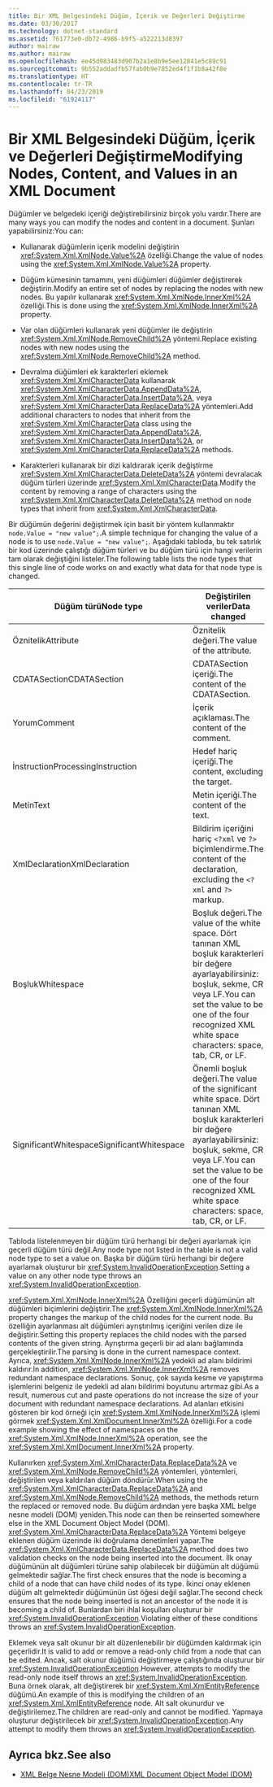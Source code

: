 ```yaml
---
title: Bir XML Belgesindeki Düğüm, İçerik ve Değerleri Değiştirme
ms.date: 03/30/2017
ms.technology: dotnet-standard
ms.assetid: 761773e0-db72-4986-b9f5-a522213d8397
author: mairaw
ms.author: mairaw
ms.openlocfilehash: ee45d983483d907b2a1e8b9e5ee12841e5c89c91
ms.sourcegitcommit: 9b552addadfb57fab0b9e7852ed4f1f1b8a42f8e
ms.translationtype: HT
ms.contentlocale: tr-TR
ms.lasthandoff: 04/23/2019
ms.locfileid: "61924117"
---
```

# <a name="modifying-nodes-content-and-values-in-an-xml-document"></a><span data-ttu-id="14225-102">Bir XML Belgesindeki Düğüm, İçerik ve Değerleri Değiştirme</span><span class="sxs-lookup"><span data-stu-id="14225-102">Modifying Nodes, Content, and Values in an XML Document</span></span>
<span data-ttu-id="14225-103">Düğümler ve belgedeki içeriği değiştirebilirsiniz birçok yolu vardır.</span><span class="sxs-lookup"><span data-stu-id="14225-103">There are many ways you can modify the nodes and content in a document.</span></span> <span data-ttu-id="14225-104">Şunları yapabilirsiniz:</span><span class="sxs-lookup"><span data-stu-id="14225-104">You can:</span></span>  
  
- <span data-ttu-id="14225-105">Kullanarak düğümlerin içerik modelini değiştirin <xref:System.Xml.XmlNode.Value%2A> özelliği.</span><span class="sxs-lookup"><span data-stu-id="14225-105">Change the value of nodes using the <xref:System.Xml.XmlNode.Value%2A> property.</span></span>  
  
- <span data-ttu-id="14225-106">Düğüm kümesinin tamamını, yeni düğümleri düğümler değiştirerek değiştirin.</span><span class="sxs-lookup"><span data-stu-id="14225-106">Modify an entire set of nodes by replacing the nodes with new nodes.</span></span> <span data-ttu-id="14225-107">Bu yapılır kullanarak <xref:System.Xml.XmlNode.InnerXml%2A> özelliği.</span><span class="sxs-lookup"><span data-stu-id="14225-107">This is done using the <xref:System.Xml.XmlNode.InnerXml%2A> property.</span></span>  
  
- <span data-ttu-id="14225-108">Var olan düğümleri kullanarak yeni düğümler ile değiştirin <xref:System.Xml.XmlNode.RemoveChild%2A> yöntemi.</span><span class="sxs-lookup"><span data-stu-id="14225-108">Replace existing nodes with new nodes using the <xref:System.Xml.XmlNode.RemoveChild%2A> method.</span></span>  
  
- <span data-ttu-id="14225-109">Devralma düğümleri ek karakterleri eklemek <xref:System.Xml.XmlCharacterData> kullanarak <xref:System.Xml.XmlCharacterData.AppendData%2A>, <xref:System.Xml.XmlCharacterData.InsertData%2A>, veya <xref:System.Xml.XmlCharacterData.ReplaceData%2A> yöntemleri.</span><span class="sxs-lookup"><span data-stu-id="14225-109">Add additional characters to nodes that inherit from the <xref:System.Xml.XmlCharacterData> class using the <xref:System.Xml.XmlCharacterData.AppendData%2A>, <xref:System.Xml.XmlCharacterData.InsertData%2A>, or <xref:System.Xml.XmlCharacterData.ReplaceData%2A> methods.</span></span>  
  
- <span data-ttu-id="14225-110">Karakterleri kullanarak bir dizi kaldırarak içerik değiştirme <xref:System.Xml.XmlCharacterData.DeleteData%2A> yöntemi devralacak düğüm türleri üzerinde <xref:System.Xml.XmlCharacterData>.</span><span class="sxs-lookup"><span data-stu-id="14225-110">Modify the content by removing a range of characters using the <xref:System.Xml.XmlCharacterData.DeleteData%2A> method on node types that inherit from <xref:System.Xml.XmlCharacterData>.</span></span>  
  
 <span data-ttu-id="14225-111">Bir düğümün değerini değiştirmek için basit bir yöntem kullanmaktır `node.Value = "new value";`.</span><span class="sxs-lookup"><span data-stu-id="14225-111">A simple technique for changing the value of a node is to use `node.Value = "new value";`.</span></span> <span data-ttu-id="14225-112">Aşağıdaki tabloda, bu tek satırlık bir kod üzerinde çalıştığı düğüm türleri ve bu düğüm türü için hangi verilerin tam olarak değiştiğini listeler.</span><span class="sxs-lookup"><span data-stu-id="14225-112">The following table lists the node types that this single line of code works on and exactly what data for that node type is changed.</span></span>  
  
|<span data-ttu-id="14225-113">Düğüm türü</span><span class="sxs-lookup"><span data-stu-id="14225-113">Node type</span></span>|<span data-ttu-id="14225-114">Değiştirilen veriler</span><span class="sxs-lookup"><span data-stu-id="14225-114">Data changed</span></span>|  
|---------------|------------------|  
|<span data-ttu-id="14225-115">Öznitelik</span><span class="sxs-lookup"><span data-stu-id="14225-115">Attribute</span></span>|<span data-ttu-id="14225-116">Öznitelik değeri.</span><span class="sxs-lookup"><span data-stu-id="14225-116">The value of the attribute.</span></span>|  
|<span data-ttu-id="14225-117">CDATASection</span><span class="sxs-lookup"><span data-stu-id="14225-117">CDATASection</span></span>|<span data-ttu-id="14225-118">CDATASection içeriği.</span><span class="sxs-lookup"><span data-stu-id="14225-118">The content of the CDATASection.</span></span>|  
|<span data-ttu-id="14225-119">Yorum</span><span class="sxs-lookup"><span data-stu-id="14225-119">Comment</span></span>|<span data-ttu-id="14225-120">İçerik açıklaması.</span><span class="sxs-lookup"><span data-stu-id="14225-120">The content of the comment.</span></span>|  
|<span data-ttu-id="14225-121">İnstruction</span><span class="sxs-lookup"><span data-stu-id="14225-121">ProcessingInstruction</span></span>|<span data-ttu-id="14225-122">Hedef hariç içeriği.</span><span class="sxs-lookup"><span data-stu-id="14225-122">The content, excluding the target.</span></span>|  
|<span data-ttu-id="14225-123">Metin</span><span class="sxs-lookup"><span data-stu-id="14225-123">Text</span></span>|<span data-ttu-id="14225-124">Metin içeriği.</span><span class="sxs-lookup"><span data-stu-id="14225-124">The content of the text.</span></span>|  
|<span data-ttu-id="14225-125">XmlDeclaration</span><span class="sxs-lookup"><span data-stu-id="14225-125">XmlDeclaration</span></span>|<span data-ttu-id="14225-126">Bildirim içeriğini hariç `<?xml` ve `?>` biçimlendirme.</span><span class="sxs-lookup"><span data-stu-id="14225-126">The content of the declaration, excluding the `<?xml` and `?>` markup.</span></span>|  
|<span data-ttu-id="14225-127">Boşluk</span><span class="sxs-lookup"><span data-stu-id="14225-127">Whitespace</span></span>|<span data-ttu-id="14225-128">Boşluk değeri.</span><span class="sxs-lookup"><span data-stu-id="14225-128">The value of the white space.</span></span> <span data-ttu-id="14225-129">Dört tanınan XML boşluk karakterleri bir değere ayarlayabilirsiniz: boşluk, sekme, CR veya LF.</span><span class="sxs-lookup"><span data-stu-id="14225-129">You can set the value to be one of the four recognized XML white space characters: space, tab, CR, or LF.</span></span>|  
|<span data-ttu-id="14225-130">SignificantWhitespace</span><span class="sxs-lookup"><span data-stu-id="14225-130">SignificantWhitespace</span></span>|<span data-ttu-id="14225-131">Önemli boşluk değeri.</span><span class="sxs-lookup"><span data-stu-id="14225-131">The value of the significant white space.</span></span> <span data-ttu-id="14225-132">Dört tanınan XML boşluk karakterleri bir değere ayarlayabilirsiniz: boşluk, sekme, CR veya LF.</span><span class="sxs-lookup"><span data-stu-id="14225-132">You can set the value to be one of the four recognized XML white space characters: space, tab, CR, or LF.</span></span>|  
  
 <span data-ttu-id="14225-133">Tabloda listelenmeyen bir düğüm türü herhangi bir değeri ayarlamak için geçerli düğüm türü değil.</span><span class="sxs-lookup"><span data-stu-id="14225-133">Any node type not listed in the table is not a valid node type to set a value on.</span></span> <span data-ttu-id="14225-134">Başka bir düğüm türü herhangi bir değere ayarlamak oluşturur bir <xref:System.InvalidOperationException>.</span><span class="sxs-lookup"><span data-stu-id="14225-134">Setting a value on any other node type throws an <xref:System.InvalidOperationException>.</span></span>  
  
 <span data-ttu-id="14225-135"><xref:System.Xml.XmlNode.InnerXml%2A> Özelliğini geçerli düğümünün alt düğümleri biçimlerini değiştirir.</span><span class="sxs-lookup"><span data-stu-id="14225-135">The <xref:System.Xml.XmlNode.InnerXml%2A> property changes the markup of the child nodes for the current node.</span></span> <span data-ttu-id="14225-136">Bu özelliğin ayarlanması alt düğümleri ayrıştırılmış içeriğini verilen dize ile değiştirir.</span><span class="sxs-lookup"><span data-stu-id="14225-136">Setting this property replaces the child nodes with the parsed contents of the given string.</span></span> <span data-ttu-id="14225-137">Ayrıştırma geçerli bir ad alanı bağlamında gerçekleştirilir.</span><span class="sxs-lookup"><span data-stu-id="14225-137">The parsing is done in the current namespace context.</span></span> <span data-ttu-id="14225-138">Ayrıca, <xref:System.Xml.XmlNode.InnerXml%2A> yedekli ad alanı bildirimi kaldırır.</span><span class="sxs-lookup"><span data-stu-id="14225-138">In addition, <xref:System.Xml.XmlNode.InnerXml%2A> removes redundant namespace declarations.</span></span> <span data-ttu-id="14225-139">Sonuç, çok sayıda kesme ve yapıştırma işlemlerini belgeniz ile yedekli ad alanı bildirimi boyutunu artırmaz gibi.</span><span class="sxs-lookup"><span data-stu-id="14225-139">As a result, numerous cut and paste operations do not increase the size of your document with redundant namespace declarations.</span></span> <span data-ttu-id="14225-140">Ad alanları etkisini gösteren bir kod örneği için <xref:System.Xml.XmlNode.InnerXml%2A> işlemi görmek <xref:System.Xml.XmlDocument.InnerXml%2A> özelliği.</span><span class="sxs-lookup"><span data-stu-id="14225-140">For a code example showing the effect of namespaces on the <xref:System.Xml.XmlNode.InnerXml%2A> operation, see the <xref:System.Xml.XmlDocument.InnerXml%2A> property.</span></span>  
  
 <span data-ttu-id="14225-141">Kullanırken <xref:System.Xml.XmlCharacterData.ReplaceData%2A> ve <xref:System.Xml.XmlNode.RemoveChild%2A> yöntemleri, yöntemleri, değiştirilen veya kaldırılan düğüm döndürür.</span><span class="sxs-lookup"><span data-stu-id="14225-141">When using the <xref:System.Xml.XmlCharacterData.ReplaceData%2A> and <xref:System.Xml.XmlNode.RemoveChild%2A> methods, the methods return the replaced or removed node.</span></span> <span data-ttu-id="14225-142">Bu düğüm ardından yere başka XML belge nesne modeli (DOM) yeniden.</span><span class="sxs-lookup"><span data-stu-id="14225-142">This node can then be reinserted somewhere else in the XML Document Object Model (DOM).</span></span> <span data-ttu-id="14225-143"><xref:System.Xml.XmlCharacterData.ReplaceData%2A> Yöntemi belgeye eklenen düğüm üzerinde iki doğrulama denetimleri yapar.</span><span class="sxs-lookup"><span data-stu-id="14225-143">The <xref:System.Xml.XmlCharacterData.ReplaceData%2A> method does two validation checks on the node being inserted into the document.</span></span> <span data-ttu-id="14225-144">İlk onay düğümünün alt düğümleri türüne sahip olabilecek bir düğümün alt düğümü gelmektedir sağlar.</span><span class="sxs-lookup"><span data-stu-id="14225-144">The first check ensures that the node is becoming a child of a node that can have child nodes of its type.</span></span> <span data-ttu-id="14225-145">İkinci onay eklenen düğüm alt gelmektedir düğümünün üst öğesi değil sağlar.</span><span class="sxs-lookup"><span data-stu-id="14225-145">The second check ensures that the node being inserted is not an ancestor of the node it is becoming a child of.</span></span> <span data-ttu-id="14225-146">Bunlardan biri ihlal koşulları oluşturur bir <xref:System.InvalidOperationException>.</span><span class="sxs-lookup"><span data-stu-id="14225-146">Violating either of these conditions throws an <xref:System.InvalidOperationException>.</span></span>  
  
 <span data-ttu-id="14225-147">Eklemek veya salt okunur bir alt düzenlenebilir bir düğümden kaldırmak için geçerlidir.</span><span class="sxs-lookup"><span data-stu-id="14225-147">It is valid to add or remove a read-only child from a node that can be edited.</span></span> <span data-ttu-id="14225-148">Ancak, salt okunur düğümü değiştirmeye çalıştığında oluşturur bir <xref:System.InvalidOperationException>.</span><span class="sxs-lookup"><span data-stu-id="14225-148">However, attempts to modify the read-only node itself throws an <xref:System.InvalidOperationException>.</span></span> <span data-ttu-id="14225-149">Buna örnek olarak, alt değiştirerek bir <xref:System.Xml.XmlEntityReference> düğümü.</span><span class="sxs-lookup"><span data-stu-id="14225-149">An example of this is modifying the children of an <xref:System.Xml.XmlEntityReference> node.</span></span> <span data-ttu-id="14225-150">Alt salt okunurdur ve değiştirilemez.</span><span class="sxs-lookup"><span data-stu-id="14225-150">The children are read-only and cannot be modified.</span></span> <span data-ttu-id="14225-151">Yapmaya oluşturur değiştirilecek bir <xref:System.InvalidOperationException>.</span><span class="sxs-lookup"><span data-stu-id="14225-151">Any attempt to modify them throws an <xref:System.InvalidOperationException>.</span></span>  
  
## <a name="see-also"></a><span data-ttu-id="14225-152">Ayrıca bkz.</span><span class="sxs-lookup"><span data-stu-id="14225-152">See also</span></span>

- [<span data-ttu-id="14225-153">XML Belge Nesne Modeli (DOM)</span><span class="sxs-lookup"><span data-stu-id="14225-153">XML Document Object Model (DOM)</span></span>](../../../../docs/standard/data/xml/xml-document-object-model-dom.md)
